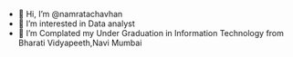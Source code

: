 - 👋 Hi, I’m @namratachavhan
- 👀 I’m interested in Data analyst
- 🌱 I’m Complated my Under Graduation in Information Technology from Bharati Vidyapeeth,Navi Mumbai

<!---
namratachavhan/namratachavhan is a ✨ special ✨ repository because its `README.md` (this file) appears on your GitHub profile.
You can click the Preview link to take a look at your changes.
--->
